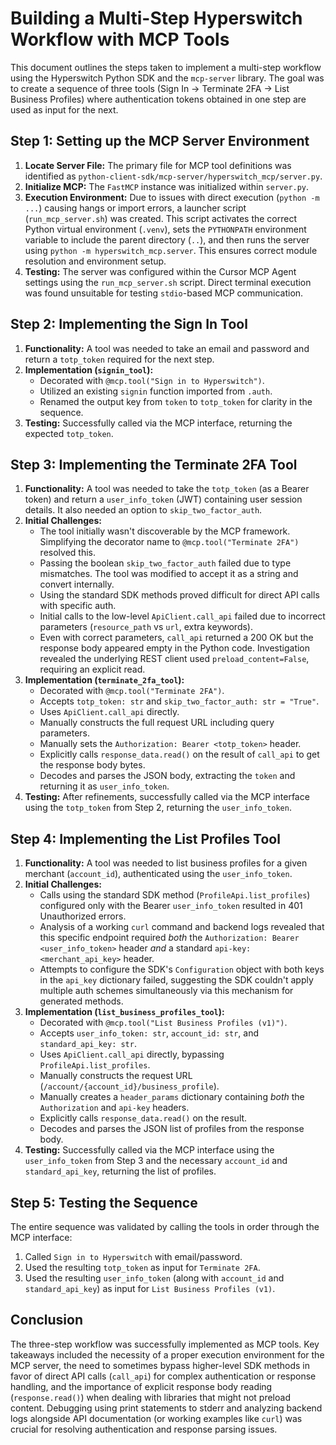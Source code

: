 # Building a Multi-Step Hyperswitch Workflow with MCP Tools

This document outlines the steps taken to implement a multi-step workflow using the Hyperswitch Python SDK and the `mcp-server` library. The goal was to create a sequence of three tools (Sign In -> Terminate 2FA -> List Business Profiles) where authentication tokens obtained in one step are used as input for the next.

## Step 1: Setting up the MCP Server Environment

1.  **Locate Server File:** The primary file for MCP tool definitions was identified as `python-client-sdk/mcp-server/hyperswitch_mcp/server.py`.
2.  **Initialize MCP:** The `FastMCP` instance was initialized within `server.py`.
3.  **Execution Environment:** Due to issues with direct execution (`python -m ...`) causing hangs or import errors, a launcher script (`run_mcp_server.sh`) was created. This script activates the correct Python virtual environment (`.venv`), sets the `PYTHONPATH` environment variable to include the parent directory (`..`), and then runs the server using `python -m hyperswitch_mcp.server`. This ensures correct module resolution and environment setup.
4.  **Testing:** The server was configured within the Cursor MCP Agent settings using the `run_mcp_server.sh` script. Direct terminal execution was found unsuitable for testing `stdio`-based MCP communication.

## Step 2: Implementing the Sign In Tool

1.  **Functionality:** A tool was needed to take an email and password and return a `totp_token` required for the next step.
2.  **Implementation (`signin_tool`):**
    *   Decorated with `@mcp.tool("Sign in to Hyperswitch")`.
    *   Utilized an existing `signin` function imported from `.auth`.
    *   Renamed the output key from `token` to `totp_token` for clarity in the sequence.
3.  **Testing:** Successfully called via the MCP interface, returning the expected `totp_token`.

## Step 3: Implementing the Terminate 2FA Tool

1.  **Functionality:** A tool was needed to take the `totp_token` (as a Bearer token) and return a `user_info_token` (JWT) containing user session details. It also needed an option to `skip_two_factor_auth`.
2.  **Initial Challenges:**
    *   The tool initially wasn't discoverable by the MCP framework. Simplifying the decorator name to `@mcp.tool("Terminate 2FA")` resolved this.
    *   Passing the boolean `skip_two_factor_auth` failed due to type mismatches. The tool was modified to accept it as a string and convert internally.
    *   Using the standard SDK methods proved difficult for direct API calls with specific auth.
    *   Initial calls to the low-level `ApiClient.call_api` failed due to incorrect parameters (`resource_path` vs `url`, extra keywords).
    *   Even with correct parameters, `call_api` returned a 200 OK but the response body appeared empty in the Python code. Investigation revealed the underlying REST client used `preload_content=False`, requiring an explicit read.
3.  **Implementation (`terminate_2fa_tool`):**
    *   Decorated with `@mcp.tool("Terminate 2FA")`.
    *   Accepts `totp_token: str` and `skip_two_factor_auth: str = "True"`.
    *   Uses `ApiClient.call_api` directly.
    *   Manually constructs the full request URL including query parameters.
    *   Manually sets the `Authorization: Bearer <totp_token>` header.
    *   Explicitly calls `response_data.read()` on the result of `call_api` to get the response body bytes.
    *   Decodes and parses the JSON body, extracting the `token` and returning it as `user_info_token`.
4.  **Testing:** After refinements, successfully called via the MCP interface using the `totp_token` from Step 2, returning the `user_info_token`.

## Step 4: Implementing the List Profiles Tool

1.  **Functionality:** A tool was needed to list business profiles for a given merchant (`account_id`), authenticated using the `user_info_token`.
2.  **Initial Challenges:**
    *   Calls using the standard SDK method (`ProfileApi.list_profiles`) configured only with the Bearer `user_info_token` resulted in 401 Unauthorized errors.
    *   Analysis of a working `curl` command and backend logs revealed that this specific endpoint required *both* the `Authorization: Bearer <user_info_token>` header *and* a standard `api-key: <merchant_api_key>` header.
    *   Attempts to configure the SDK's `Configuration` object with both keys in the `api_key` dictionary failed, suggesting the SDK couldn't apply multiple auth schemes simultaneously via this mechanism for generated methods.
3.  **Implementation (`list_business_profiles_tool`):**
    *   Decorated with `@mcp.tool("List Business Profiles (v1)")`.
    *   Accepts `user_info_token: str`, `account_id: str`, and `standard_api_key: str`.
    *   Uses `ApiClient.call_api` directly, bypassing `ProfileApi.list_profiles`.
    *   Manually constructs the request URL (`/account/{account_id}/business_profile`).
    *   Manually creates a `header_params` dictionary containing *both* the `Authorization` and `api-key` headers.
    *   Explicitly calls `response_data.read()` on the result.
    *   Decodes and parses the JSON list of profiles from the response body.
4.  **Testing:** Successfully called via the MCP interface using the `user_info_token` from Step 3 and the necessary `account_id` and `standard_api_key`, returning the list of profiles.

## Step 5: Testing the Sequence

The entire sequence was validated by calling the tools in order through the MCP interface:
1.  Called `Sign in to Hyperswitch` with email/password.
2.  Used the resulting `totp_token` as input for `Terminate 2FA`.
3.  Used the resulting `user_info_token` (along with `account_id` and `standard_api_key`) as input for `List Business Profiles (v1)`.

## Conclusion

The three-step workflow was successfully implemented as MCP tools. Key takeaways included the necessity of a proper execution environment for the MCP server, the need to sometimes bypass higher-level SDK methods in favor of direct API calls (`call_api`) for complex authentication or response handling, and the importance of explicit response body reading (`response.read()`) when dealing with libraries that might not preload content. Debugging using print statements to stderr and analyzing backend logs alongside API documentation (or working examples like `curl`) was crucial for resolving authentication and response parsing issues. 